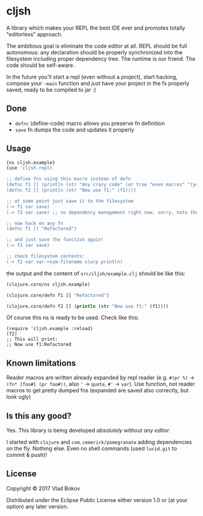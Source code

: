 # cljsh

A library which makes your REPL the best IDE ever and promotes totally "editorless" approach.

The ambitious goal is eliminate the code editor at all. REPL should be full autonomous: any declaration should be properly synchronized into the filesystem including proper dependency tree. The runtime is our friend. The code should be self-aware.

In the future you'll start a repl (even without a project), start hacking, compose your `-main` function and *just* have your project in the fs properly saved, ready to be compiled to jar :)

## Done

- `defnc` (define-code) macro allows you preserve fn definition
- `save` fn dumps the code and updates it properly

## Usage

```sh
(ns cljsh.example)
(use 'cljsh.repl)

;; define fns using this macro instean of defn
(defnc f1 [] (println (str "Any crazy code" (or true "even macros" "(you know 'or' is a macro)"))))
(defnc f2 [] (println (str "Now use f1:" (f1))))

;; at some point just save it to the filesystem
(-> f1 var save)
(-> f2 var save) ;; no dependency management right now, sorry, note the dependency-first order

;; now hack on any fn
(defnc f1 [] "Refactored")

;; and just save the function again!
(-> f1 var save)

;; check filesystem contents:
(-> f2 var var->sym-filename slurp println)
```

the output and the content of `src/cljsh/example.clj` should be like this:

```clj
(clojure.core/ns cljsh.example)

(clojure.core/defn f1 [] "Refactored")

(clojure.core/defn f2 [] (println (str "Now use f1:" (f1))))
```

Of course this ns is ready to be used. Check like this:

```
(require 'cljsh.example :reload)
(f2)
;; This will print:
;; Now use f1:Refactored
```

## Known limitations

Reader macros are written already expanded by repl reader (e.g. `#(pr %)` -> `(fn* [foo#] (pr foo#))`, also `'` -> `quote`, `#'` -> `var`).
Use function, not reader macros to get pretty dumped fns (expanded are saved also correctly, but look ugly)

## Is this any good?

Yes. This library is being developed *absolutely without any editor*.

I started with `clojure` and `com.cemerick/pomegranate` adding dependencies on the fly. Nothing else. Even no shell commands (used `lucid.git` to commit & push)!

## License

Copyright © 2017 Vlad Bokov

Distributed under the Eclipse Public License either version 1.0 or (at
your option) any later version.
